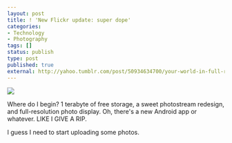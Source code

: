 ```yaml
---
layout: post
title: ! 'New Flickr update: super dope'
categories:
- Technology
- Photography
tags: []
status: publish
type: post
published: true
external: http://yahoo.tumblr.com/post/50934634700/your-world-in-full-resolution
---
```


![](http://static.squarespace.com/static/5008d3c6c4aa6450352d944f/5008dbcce4b0d0f89531ae7e/519abdc5e4b061522a943efa/1369095633389/Screen%20Shot%202013-05-20%20at%2020.18.59%20.png.59%20.png?format=original)

Where do I begin? 1 terabyte of free storage, a sweet photostream redesign, and full-resolution photo display. Oh, there's a new Android app or whatever. LIKE I GIVE A RIP.

I guess I need to start uploading some photos.
